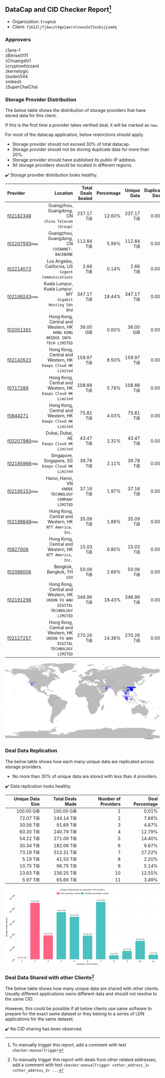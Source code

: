 ## DataCap and CID Checker Report[^1]
 - Organization: `FrogHub`
 - Client: `f1622ljfj6wczt4ge2aerxtcwxo3o72ozbsjyimdq`
### Approvers
`1`1ane-1<br/>`1`Bitrise0111<br/>`1`Chuangshi1<br/>`1`cryptowhizzard<br/>`1`kernelogic<br/>`1`luobin544<br/>`1`mikezli<br/>`1`SuperChaiChai

### Storage Provider Distribution
The below table shows the distribution of storage providers that have stored data for this client.

If this is the first time a provider takes verified deal, it will be marked as `new`.

For most of the datacap application, below restrictions should apply.
 - Storage provider should not exceed 30% of total datacap.
 - Storage provider should not be storing duplicate data for more than 20%.
 - Storage provider should have published its public IP address.
 - All storage providers should be located in different regions.

✔️ Storage provider distribution looks healthy.

| Provider                                                    |                                                                         Location | Total Deals Sealed | Percentage | Unique Data | Duplicate Deals |
| :---------------------------------------------------------- | -------------------------------------------------------------------------------: | -----------------: | ---------: | ----------: | --------------: |
| [f02182348](https://filfox.info/en/address/f02182348)       |                             Guangzhou, Guangdong, CN<br/>`China Telecom (Group)` |         237.17 TiB |     12.60% |  237.17 TiB |           0.00% |
| [f02207593](https://filfox.info/en/address/f02207593)`new`  |                                 Guangzhou, Guangdong, CN<br/>`CHINANET-BACKBONE` |         112.84 TiB |      5.99% |  112.84 TiB |           0.00% |
| [f02214073](https://filfox.info/en/address/f02214073)       |                          Los Angeles, California, US<br/>`Cogent Communications` |           2.66 TiB |      0.14% |    2.66 TiB |           0.00% |
| [f02199243](https://filfox.info/en/address/f02199243)`new`  |                     Kuala Lumpur, Kuala Lumpur, MY<br/>`Gigabit Hosting Sdn Bhd` |         347.17 TiB |     18.44% |  347.17 TiB |           0.00% |
| [f02051391](https://filfox.info/en/address/f02051391)       |      Hong Kong, Central and Western, HK<br/>`HONG KONG BRIDGE INFO-TECH LIMITED` |          36.00 GiB |      0.00% |   36.00 GiB |           0.00% |
| [f02143523](https://filfox.info/en/address/f02143523)       |                  Hong Kong, Central and Western, HK<br/>`Kaopu Cloud HK Limited` |         159.97 TiB |      8.50% |  159.97 TiB |           0.00% |
| [f0717289](https://filfox.info/en/address/f0717289)         |                  Hong Kong, Central and Western, HK<br/>`Kaopu Cloud HK Limited` |         108.88 TiB |      5.78% |  108.88 TiB |           0.00% |
| [f0844271](https://filfox.info/en/address/f0844271)         |                  Hong Kong, Central and Western, HK<br/>`Kaopu Cloud HK Limited` |          75.81 TiB |      4.03% |   75.81 TiB |           0.00% |
| [f02207980](https://filfox.info/en/address/f02207980)`new`  |                                    Dubai, Dubai, AE<br/>`Kaopu Cloud HK Limited` |          43.47 TiB |      2.31% |   43.47 TiB |           0.00% |
| [f02195966](https://filfox.info/en/address/f02195966)`new`  |                            Singapore, Singapore, SG<br/>`Kaopu Cloud HK Limited` |          39.78 TiB |      2.11% |   39.78 TiB |           0.00% |
| [f02195153](https://filfox.info/en/address/f02195153)`new`  |                          Hanoi, Hanoi, VN<br/>`KNODE TECHNOLOGY COMPANY LIMITED` |          37.16 TiB |      1.97% |   37.16 TiB |           0.00% |
| [f02198849](https://filfox.info/en/address/f02198849)`new`  |                       Hong Kong, Central and Western, HK<br/>`NTT America, Inc.` |          35.09 TiB |      1.86% |   35.09 TiB |           0.00% |
| [f0827006](https://filfox.info/en/address/f0827006)         |                       Hong Kong, Central and Western, HK<br/>`NTT America, Inc.` |          15.03 TiB |      0.80% |   15.03 TiB |           0.00% |
| [f02098006](https://filfox.info/en/address/f02098006)       |                                                   Bangkok, Bangkok, TH<br/>`UIH` |          50.06 TiB |      2.66% |   50.06 TiB |           0.00% |
| [f02191296](https://filfox.info/en/address/f02191296)       | Hong Kong, Central and Western, HK<br/>`UNION FU WAH DIGITAL TECHNOLOGY LIMITED` |         346.96 TiB |     18.43% |  346.96 TiB |           0.00% |
| [f02127257](https://filfox.info/en/address/f02127257)       | Hong Kong, Central and Western, HK<br/>`UNION FU WAH DIGITAL TECHNOLOGY LIMITED` |         270.26 TiB |     14.36% |  270.26 TiB |           0.00% |

<img src="https://raw.githubusercontent.com/data-preservation-programs/filplus-checker-assets/main/filecoin-project/filecoin-plus-large-datasets/issues/1597/1686657062711.png"/>

### Deal Data Replication
The below table shows how each many unique data are replicated across storage providers.

- No more than 30% of unique data are stored with less than 4 providers.

✔️ Data replication looks healthy.

| Unique Data Size | Total Deals Made | Number of Providers | Deal Percentage |
| ---------------: | ---------------: | ------------------: | --------------: |
|       100.00 GiB |       100.00 GiB |                   1 |           0.01% |
|        72.07 TiB |       144.14 TiB |                   2 |           7.66% |
|        30.56 TiB |        91.69 TiB |                   3 |           4.87% |
|        60.20 TiB |       240.79 TiB |                   4 |          12.79% |
|        54.22 TiB |       271.09 TiB |                   5 |          14.40% |
|        30.34 TiB |       182.06 TiB |                   6 |           9.67% |
|        73.19 TiB |       512.31 TiB |                   7 |          27.22% |
|         5.19 TiB |        41.50 TiB |                   8 |           2.20% |
|        10.75 TiB |        96.75 TiB |                   9 |           5.14% |
|        23.63 TiB |       236.25 TiB |                  10 |          12.55% |
|         5.97 TiB |        65.66 TiB |                  11 |           3.49% |

<img src="https://raw.githubusercontent.com/data-preservation-programs/filplus-checker-assets/main/filecoin-project/filecoin-plus-large-datasets/issues/1597/1686657063423.png"/>

### Deal Data Shared with other Clients[^3]
The below table shows how many unique data are shared with other clients.
Usually different applications owns different data and should not resolve to the same CID.

However, this could be possible if all below clients use same software to prepare for the exact same dataset or they belong to a series of LDN applications for the same dataset.

✔️ No CID sharing has been observed.

[^1]: To manually trigger this report, add a comment with text `checker:manualTrigger`

[^2]: Deals from those addresses are combined into this report as they are specified with `checker:manualTrigger`

[^3]: To manually trigger this report with deals from other related addresses, add a comment with text `checker:manualTrigger <other_address_1> <other_address_2> ...`
